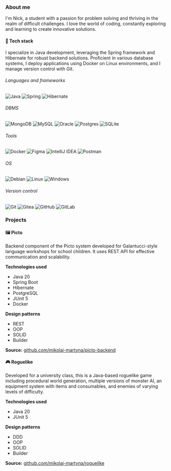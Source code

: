 ### About me
I'm Nick, a student with a passion for problem solving and thriving in the realm of difficult challenges. I love the world of coding, constantly exploring and learning to create innovative solutions.

#### 🔧 Tech stack
I specialize in Java development, leveraging the Spring framework and Hibernate for robust backend solutions. Proficient in various database systems, I deploy applications using Docker on Linux environments, and I manage version control with Git.

###### Languages and frameworks  
![Java](https://img.shields.io/badge/java-%23ED8B00.svg?style=for-the-badge&logo=openjdk&logoColor=white)
![Spring](https://img.shields.io/badge/spring-%236DB33F.svg?style=for-the-badge&logo=spring&logoColor=white)
![Hibernate](https://img.shields.io/badge/Hibernate-59666C?style=for-the-badge&logo=Hibernate&logoColor=white)

###### DBMS  
![MongoDB](https://img.shields.io/badge/MongoDB-%234ea94b.svg?style=for-the-badge&logo=mongodb&logoColor=white)
![MySQL](https://img.shields.io/badge/mysql-%2300f.svg?style=for-the-badge&logo=mysql&logoColor=white)
![Oracle](https://img.shields.io/badge/Oracle-F80000?style=for-the-badge&logo=oracle&logoColor=white)
![Postgres](https://img.shields.io/badge/postgres-%23316192.svg?style=for-the-badge&logo=postgresql&logoColor=white)
![SQLite](https://img.shields.io/badge/sqlite-%2307405e.svg?style=for-the-badge&logo=sqlite&logoColor=white)


###### Tools  
![Docker](https://img.shields.io/badge/docker-%230db7ed.svg?style=for-the-badge&logo=docker&logoColor=white)
![Figma](https://img.shields.io/badge/figma-%23F24E1E.svg?style=for-the-badge&logo=figma&logoColor=white)
![IntelliJ IDEA](https://img.shields.io/badge/IntelliJIDEA-000000.svg?style=for-the-badge&logo=intellij-idea&logoColor=white)
![Postman](https://img.shields.io/badge/Postman-FF6C37?style=for-the-badge&logo=postman&logoColor=white)

###### OS  
![Debian](https://img.shields.io/badge/Debian-D70A53?style=for-the-badge&logo=debian&logoColor=white)
![Linux](https://img.shields.io/badge/Linux-FCC624?style=for-the-badge&logo=linux&logoColor=black)
![Windows](https://img.shields.io/badge/Windows-0078D6?style=for-the-badge&logo=windows&logoColor=white)

###### Version control
![Git](https://img.shields.io/badge/git-%23F05033.svg?style=for-the-badge&logo=git&logoColor=white)
![Gitea](https://img.shields.io/badge/Gitea-34495E?style=for-the-badge&logo=gitea&logoColor=5D9425)
![GitHub](https://img.shields.io/badge/github-%23121011.svg?style=for-the-badge&logo=github&logoColor=white)
![GitLab](https://img.shields.io/badge/gitlab-%23181717.svg?style=for-the-badge&logo=gitlab&logoColor=white)


### Projects
#### 🖼️ Picto
Backend component of the Picto system developed for Galantucci-style language workshops for school children. It uses REST API for effective communication and scalability.

**Technologies used**
- Java 20
- Spring Boot
- Hibernate
- PostgreSQL
- JUnit 5
- Docker

**Design patterns**
- REST
- OOP
- SOLID
- Builder

**Source:** [github.com/mikolaj-martyna/picto-backend](https://github.com/mikolaj-martyna/picto-backend)

#### 🎮 Roguelike
Developed for a university class, this is a Java-based roguelike game including procedural world generation, multiple versions of monster AI, an equipment system with items and consumables, and enemies of varying levels of difficulty.

**Technologies used**
- Java 20
- JUnit 5

**Design patterns**
- DDD
- OOP
- SOLID
- Builder

**Source:** [github.com/mikolaj-martyna/roguelike](https://github.com/mikolaj-martyna/roguelike)
